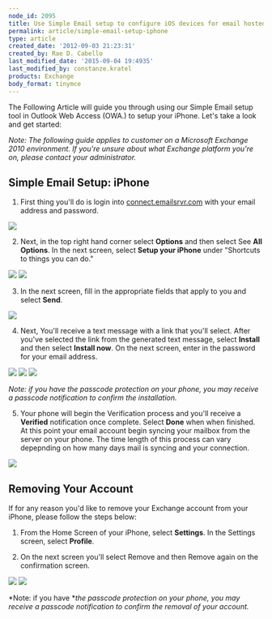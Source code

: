 ```yaml
---
node_id: 2095
title: Use Simple Email setup to configure iOS devices for email hosted on Exchange 2010
permalink: article/simple-email-setup-iphone
type: article
created_date: '2012-09-03 21:23:31'
created_by: Rae D. Cabello
last_modified_date: '2015-09-04 19:4935'
last_modified_by: constanze.kratel
products: Exchange
body_format: tinymce
---
```


The Following Article will guide you through using our Simple Email
setup tool in Outlook Web Access (OWA.) to setup your iPhone. Let's take
a look and get started:

*Note: The following guide applies to customer on a Microsoft Exchange
2010 environment. If you're unsure about what Exchange platform you're
on, please contact your administrator.*

Simple Email Setup: iPhone
--------------------------

1. First thing you'll do is login into
[connect.emailsrvr.com](http://connect.emailsrvr.com) with your email
address and password.

![](http://www.rackspace.com/knowledge_center/sites/default/files/styles/half_width/public/field/image/1_0.png)

2. Next, in the top right hand corner select **Options** and then
select See **All Options**. In the next screen, select **Setup your
iPhone** under "Shortcuts to things you can do."

![](http://www.rackspace.com/knowledge_center/sites/default/files/field/image/2_1.png) 
 ![](http://www.rackspace.com/knowledge_center/sites/default/files/field/image/3_1.png)

3. In the next screen, fill in the appropriate fields that apply to you
and select **Send**.

![](http://www.rackspace.com/knowledge_center/sites/default/files/styles/full_width/public/field/image/4_1.png)

4. Next, You'll receive a text message with a link that you'll select.
After you've selected the link from the generated text message, select
**Install** and then select **Install now**. On the next screen, enter
in the password for your email address.

![](http://www.rackspace.com/knowledge_center/sites/default/files/styles/quarter_width/public/field/image/iPhone1.png) 
 ![](http://www.rackspace.com/knowledge_center/sites/default/files/styles/quarter_width/public/field/image/iPhone2.png) 
 ![](http://www.rackspace.com/knowledge_center/sites/default/files/styles/quarter_width/public/field/image/iPhone4.png)

*Note: if you have the passcode protection on your phone, you may
receive a passcode notification to confirm the installation.*

5. Your phone will begin the Verification process and you'll receive a
**Verified** notification once complete. Select **Done** when when
finished. At this point your email account begin syncing your mailbox
from the server on your phone. The time length of this process can vary
depepnding on how many days mail is syncing and your connection.

![](http://www.rackspace.com/knowledge_center/sites/default/files/styles/quarter_width/public/field/image/iPhone5.png)

 

Removing Your Account
---------------------

If for any reason you'd like to remove your Exchange account from your
iPhone, please follow the steps below:

1. From the Home Screen of your iPhone, select **Settings**. In the
Settings screen, select **Profile**.

2. On the next screen you'll select Remove and then Remove again on the
confirmation screen.

![](http://www.rackspace.com/knowledge_center/sites/default/files/styles/quarter_width/public/field/image/iPhone6.png) 
 ![](http://www.rackspace.com/knowledge_center/sites/default/files/styles/quarter_width/public/field/image/iPhone7.png)

*Note: if you have ***the passcode protection* on your phone, you may
receive a passcode notification to confirm the removal of your account.*

